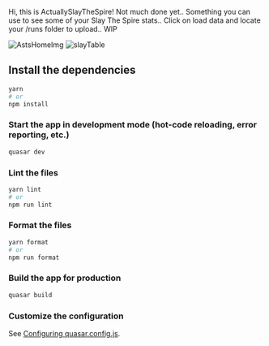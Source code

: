 Hi, this is ActuallySlayTheSpire! Not much done yet..
Something you can use to see some of your Slay The Spire stats..
Click on load data and locate your /runs folder to upload..
WIP

![AstsHomeImg](https://github.com/fOURP92/ActuallySlayTheSpire/assets/34622425/60e59a9b-8bdf-4a98-bda9-239f10ed200a)
![slayTable](https://github.com/user-attachments/assets/68999d18-1903-487c-a678-77ef5b6640d7)



## Install the dependencies
```bash
yarn
# or
npm install
```

### Start the app in development mode (hot-code reloading, error reporting, etc.)
```bash
quasar dev
```


### Lint the files
```bash
yarn lint
# or
npm run lint
```


### Format the files
```bash
yarn format
# or
npm run format
```



### Build the app for production
```bash
quasar build
```

### Customize the configuration
See [Configuring quasar.config.js](https://v2.quasar.dev/quasar-cli-vite/quasar-config-js).
